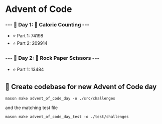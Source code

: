 # Advent of Code

### --- 📆 Day 1: 🍫 Calorie Counting ---
- ⭐️ Part 1: 74198
- ⭐️ Part 2: 209914
### --- 📆 Day 2: 🖖 Rock Paper Scissors ---
- ⭐️ Part 1: 13484

## 📆 Create codebase for new Advent of Code day
```
mason make advent_of_code_day -o ./src/challenges
```
and the matching test file
```
mason make advent_of_code_day_test -o ./test/challenges
```

